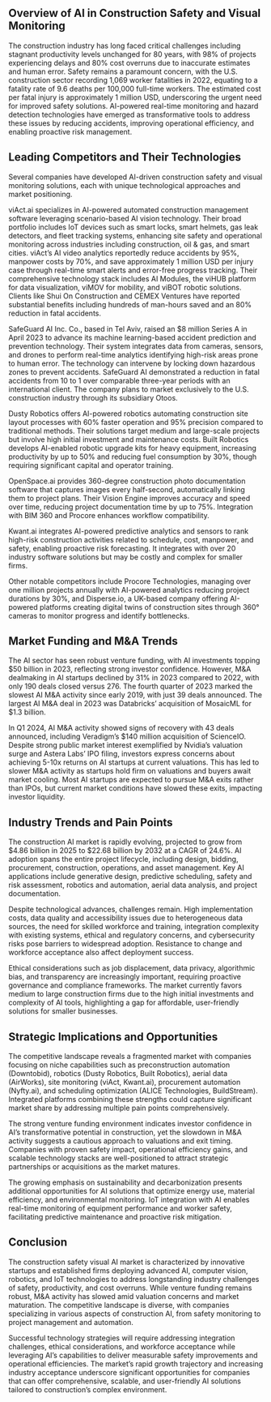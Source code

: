 ## Overview of AI in Construction Safety and Visual Monitoring
The construction industry has long faced critical challenges including stagnant productivity levels unchanged for 80 years, with 98% of projects experiencing delays and 80% cost overruns due to inaccurate estimates and human error. Safety remains a paramount concern, with the U.S. construction sector recording 1,069 worker fatalities in 2022, equating to a fatality rate of 9.6 deaths per 100,000 full-time workers. The estimated cost per fatal injury is approximately 1 million USD, underscoring the urgent need for improved safety solutions. AI-powered real-time monitoring and hazard detection technologies have emerged as transformative tools to address these issues by reducing accidents, improving operational efficiency, and enabling proactive risk management.

## Leading Competitors and Their Technologies
Several companies have developed AI-driven construction safety and visual monitoring solutions, each with unique technological approaches and market positioning.

viAct.ai specializes in AI-powered automated construction management software leveraging scenario-based AI vision technology. Their broad portfolio includes IoT devices such as smart locks, smart helmets, gas leak detectors, and fleet tracking systems, enhancing site safety and operational monitoring across industries including construction, oil & gas, and smart cities. viAct’s AI video analytics reportedly reduce accidents by 95%, manpower costs by 70%, and save approximately 1 million USD per injury case through real-time smart alerts and error-free progress tracking. Their comprehensive technology stack includes AI Modules, the viHUB platform for data visualization, viMOV for mobility, and viBOT robotic solutions. Clients like Shui On Construction and CEMEX Ventures have reported substantial benefits including hundreds of man-hours saved and an 80% reduction in fatal accidents.

SafeGuard AI Inc. Co., based in Tel Aviv, raised an $8 million Series A in April 2023 to advance its machine learning-based accident prediction and prevention technology. Their system integrates data from cameras, sensors, and drones to perform real-time analytics identifying high-risk areas prone to human error. The technology can intervene by locking down hazardous zones to prevent accidents. SafeGuard AI demonstrated a reduction in fatal accidents from 10 to 1 over comparable three-year periods with an international client. The company plans to market exclusively to the U.S. construction industry through its subsidiary Otoos.

Dusty Robotics offers AI-powered robotics automating construction site layout processes with 60% faster operation and 95% precision compared to traditional methods. Their solutions target medium and large-scale projects but involve high initial investment and maintenance costs. Built Robotics develops AI-enabled robotic upgrade kits for heavy equipment, increasing productivity by up to 50% and reducing fuel consumption by 30%, though requiring significant capital and operator training.

OpenSpace.ai provides 360-degree construction photo documentation software that captures images every half-second, automatically linking them to project plans. Their Vision Engine improves accuracy and speed over time, reducing project documentation time by up to 75%. Integration with BIM 360 and Procore enhances workflow compatibility.

Kwant.ai integrates AI-powered predictive analytics and sensors to rank high-risk construction activities related to schedule, cost, manpower, and safety, enabling proactive risk forecasting. It integrates with over 20 industry software solutions but may be costly and complex for smaller firms.

Other notable competitors include Procore Technologies, managing over one million projects annually with AI-powered analytics reducing project durations by 30%, and Disperse.io, a UK-based company offering AI-powered platforms creating digital twins of construction sites through 360° cameras to monitor progress and identify bottlenecks.

## Market Funding and M&A Trends
The AI sector has seen robust venture funding, with AI investments topping $50 billion in 2023, reflecting strong investor confidence. However, M&A dealmaking in AI startups declined by 31% in 2023 compared to 2022, with only 190 deals closed versus 276. The fourth quarter of 2023 marked the slowest AI M&A activity since early 2019, with just 39 deals announced. The largest AI M&A deal in 2023 was Databricks’ acquisition of MosaicML for $1.3 billion.

In Q1 2024, AI M&A activity showed signs of recovery with 43 deals announced, including Veradigm’s $140 million acquisition of ScienceIO. Despite strong public market interest exemplified by Nvidia’s valuation surge and Astera Labs’ IPO filing, investors express concerns about achieving 5-10x returns on AI startups at current valuations. This has led to slower M&A activity as startups hold firm on valuations and buyers await market cooling. Most AI startups are expected to pursue M&A exits rather than IPOs, but current market conditions have slowed these exits, impacting investor liquidity.

## Industry Trends and Pain Points
The construction AI market is rapidly evolving, projected to grow from $4.86 billion in 2025 to $22.68 billion by 2032 at a CAGR of 24.6%. AI adoption spans the entire project lifecycle, including design, bidding, procurement, construction, operations, and asset management. Key AI applications include generative design, predictive scheduling, safety and risk assessment, robotics and automation, aerial data analysis, and project documentation.

Despite technological advances, challenges remain. High implementation costs, data quality and accessibility issues due to heterogeneous data sources, the need for skilled workforce and training, integration complexity with existing systems, ethical and regulatory concerns, and cybersecurity risks pose barriers to widespread adoption. Resistance to change and workforce acceptance also affect deployment success.

Ethical considerations such as job displacement, data privacy, algorithmic bias, and transparency are increasingly important, requiring proactive governance and compliance frameworks. The market currently favors medium to large construction firms due to the high initial investments and complexity of AI tools, highlighting a gap for affordable, user-friendly solutions for smaller businesses.

## Strategic Implications and Opportunities
The competitive landscape reveals a fragmented market with companies focusing on niche capabilities such as preconstruction automation (Downtobid), robotics (Dusty Robotics, Built Robotics), aerial data (AirWorks), site monitoring (viAct, Kwant.ai), procurement automation (Nyfty.ai), and scheduling optimization (ALICE Technologies, BuildStream). Integrated platforms combining these strengths could capture significant market share by addressing multiple pain points comprehensively.

The strong venture funding environment indicates investor confidence in AI’s transformative potential in construction, yet the slowdown in M&A activity suggests a cautious approach to valuations and exit timing. Companies with proven safety impact, operational efficiency gains, and scalable technology stacks are well-positioned to attract strategic partnerships or acquisitions as the market matures.

The growing emphasis on sustainability and decarbonization presents additional opportunities for AI solutions that optimize energy use, material efficiency, and environmental monitoring. IoT integration with AI enables real-time monitoring of equipment performance and worker safety, facilitating predictive maintenance and proactive risk mitigation.

## Conclusion
The construction safety visual AI market is characterized by innovative startups and established firms deploying advanced AI, computer vision, robotics, and IoT technologies to address longstanding industry challenges of safety, productivity, and cost overruns. While venture funding remains robust, M&A activity has slowed amid valuation concerns and market maturation. The competitive landscape is diverse, with companies specializing in various aspects of construction AI, from safety monitoring to project management and automation.

Successful technology strategies will require addressing integration challenges, ethical considerations, and workforce acceptance while leveraging AI’s capabilities to deliver measurable safety improvements and operational efficiencies. The market’s rapid growth trajectory and increasing industry acceptance underscore significant opportunities for companies that can offer comprehensive, scalable, and user-friendly AI solutions tailored to construction’s complex environment.